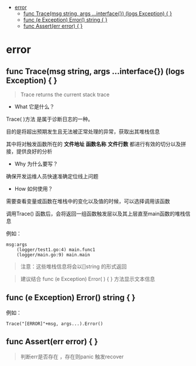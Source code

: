 <!-- TOC -->

- [error](#error)
    - [func Trace(msg string, args ...interface{}) (logs Exception) { }](#func-tracemsg-string-args-interface-logs-exception--)
    - [func (e Exception) Error() string { }](#func-e-exception-error-string--)
    - [func Assert(err error) { }](#func-asserterr-error--)

<!-- /TOC -->

# error

## func Trace(msg string, args ...interface{}) (logs Exception) { }
> Trace returns the current stack trace

- What 它是什么？

Trace( )方法 是属于诊断日志的一种。

目的是将超出预期发生且无法被正常处理的异常，获取出其堆栈信息

其中将对触发函数所在的
**文件地址**
**函数名称**
**文件行数** 都进行有效的切分以及拼接，提供良好的分析

- Why 为什么要写？

确保开发运维人员快速准确定位线上问题

- How 如何使用？

需要查看变量或函数在堆栈中的变化以及值的时候，可以选择调用该函数

调用Trace() 函数后，会将返回一组函数触发层以及其上层直至main函数的堆栈信息

例如：

    msg:args
        (logger/test1.go:4) main.func1
        (logger/main.go:9) main.main

> 注意：这些堆栈信息将会以[]string 的形式返回

> 建议结合 func (e Exception) Error( ) { } 方法显示文本信息

## func (e Exception) Error() string { }

例如：

    Trace("[ERROR]"+msg, args...).Error()

## func Assert(err error) { }

> 判断err是否存在 ，存在则panic 触发recover

